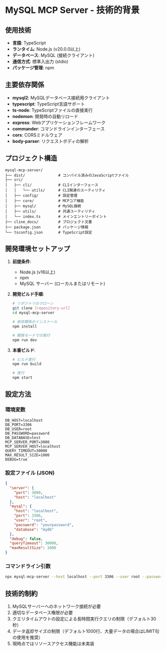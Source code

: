 # MySQL MCP Server - 技術的背景

## 使用技術
- **言語**: TypeScript
- **ランタイム**: Node.js (v20.0.0以上)
- **データベース**: MySQL (接続クライアント)
- **通信方式**: 標準入出力 (stdio)
- **パッケージ管理**: npm

## 主要依存関係
- **mysql2**: MySQLデータベース接続用クライアント
- **typescript**: TypeScript言語サポート
- **ts-node**: TypeScriptファイルの直接実行
- **nodemon**: 開発時の自動リロード
- **express**: Webアプリケーションフレームワーク
- **commander**: コマンドラインインターフェース
- **cors**: CORSミドルウェア
- **body-parser**: リクエストボディの解析

## プロジェクト構造
```
mysql-mcp-server/
├── dist/               # コンパイル済みのJavaScriptファイル
├── src/
│   ├── cli/            # CLIインターフェース
│   │   └── utils/      # CLI関連のユーティリティ
│   ├── config/         # 設定管理
│   ├── core/           # MCPコア機能
│   ├── mysql/          # MySQL接続
│   ├── utils/          # 共通ユーティリティ
│   └── index.ts        # メインエントリーポイント
├── cline_docs/         # プロジェクト文書
├── package.json        # パッケージ情報
└── tsconfig.json       # TypeScript設定
```

## 開発環境セットアップ
1. **前提条件**:
   - Node.js (v16以上)
   - npm
   - MySQL サーバー (ローカルまたはリモート)

2. **開発ビルド手順**:
   ```bash
   # リポジトリのクローン
   git clone [repository-url]
   cd mysql-mcp-server

   # 依存関係のインストール
   npm install

   # 開発モードでの実行
   npm run dev
   ```

3. **本番ビルド**:
   ```bash
   # ビルド実行
   npm run build

   # 実行
   npm start
   ```

## 設定方法
### 環境変数
```
DB_HOST=localhost
DB_PORT=3306
DB_USER=root
DB_PASSWORD=password
DB_DATABASE=test
MCP_SERVER_PORT=3000
MCP_SERVER_HOST=localhost
QUERY_TIMEOUT=30000
MAX_RESULT_SIZE=1000
DEBUG=true
```

### 設定ファイル (JSON)
```json
{
  "server": {
    "port": 3000,
    "host": "localhost"
  },
  "mysql": {
    "host": "localhost",
    "port": 3306,
    "user": "root",
    "password": "yourpassword",
    "database": "mydb"
  },
  "debug": false,
  "queryTimeout": 30000,
  "maxResultSize": 1000
}
```

### コマンドライン引数
```bash
npx mysql-mcp-server --host localhost --port 3306 --user root --password yourpassword --database mydb
```

## 技術的制約
1. MySQLサーバーへのネットワーク接続が必要
2. 適切なデータベース権限が必要
3. クエリタイムアウトの設定による長時間実行クエリの制限（デフォルト30秒）
4. データ返却サイズの制限（デフォルト1000行、大量データの場合はLIMIT句の使用を推奨）
5. 現時点ではリソースアクセス機能は未実装
